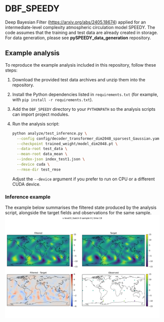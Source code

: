 # DBF_SPEEDY
Deep Bayesian Filter (https://arxiv.org/abs/2405.18674) applied for an intermediate-level complexity atmospheric circulation model SPEEDY. 
The code assumes that the training and test data are already created in storage. For data generation, please see **pySPEEDY_data_generation** repository.

## Example analysis

To reproduce the example analysis included in this repository, follow these steps:

1. Download the provided test data archives and unzip them into the repository.
2. Install the Python dependencies listed in `requirements.txt` (for example, with `pip install -r requirements.txt`).
3. Add the `DBF_SPEEDY` directory to your `PYTHONPATH` so the analysis scripts can import project modules.
4. Run the analysis script:

   ```bash
   python analyze/test_inference.py \
     --config config/decoder_transformer_dim2048_sparsest_Gaussian.yaml \
     --checkpoint trained_weight/model_dim2048.pt \
     --data-root test_data \
     --mean-root data_mean \
     --index-json index_test1.json \
     --device cuda \
     --rmse-dir test_rmse
   ```

   Adjust the `--device` argument if you prefer to run on CPU or a different CUDA device.

### Inference example

The example below summarises the filtered state produced by the analysis script, alongside the target fields and observations for the same sample.
![Inference example](v_level3_batch0000_sample0000_time19.png)
